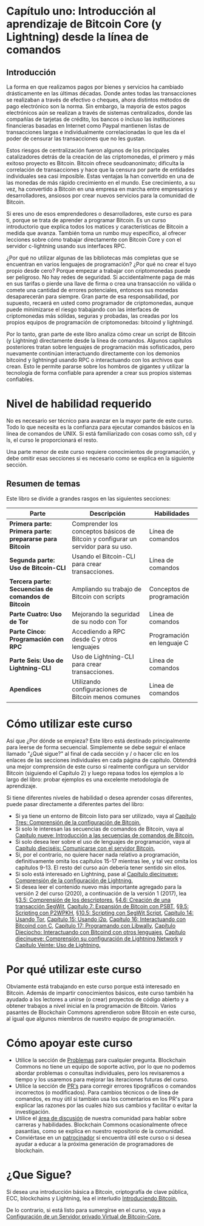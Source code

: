 # Capítulo uno: Introducción al aprendizaje de Bitcoin Core (y Lightning) desde la línea de comandos

## Introducción

La forma en que realizamos pagos por bienes y servicios ha cambiado drásticamente en las últimas décadas. Donde antes todas las transacciones se realizaban a través de efectivo o cheques, ahora distintos métodos de pago electrónico son la norma. Sin embargo, la mayoría de estos pagos electrónicos aún se realizan a través de sistemas centralizados, donde las compañías de tarjetas de crédito, los bancos o incluso las instituciones financieras basadas en Internet como Paypal mantienen listas de transacciones largas e individualmente correlacionadas lo que les da el poder de censurar las transacciones que no les gustan.

Estos riesgos de centralización fueron algunos de los principales catalizadores detrás de la creación de las criptomonedas, el primero y más exitoso proyecto es Bitcoin. Bitcoin ofrece seudoanonimato; dificulta la correlación de transacciones y hace que la censura por parte de entidades individuales sea casi imposible. Estas ventajas la han convertido en una de las monedas de más rápido crecimiento en el mundo. Ese crecimiento, a su vez, ha convertido a Bitcoin en una empresa en marcha entre empresarios y desarrolladores, ansiosos por crear nuevos servicios para la comunidad de Bitcoin.

Si eres uno de esos emprendedores o desarrolladores, este curso es para ti, porque se trata de aprender a programar Bitcoin. Es un curso introductorio que explica todos los matices y características de Bitcoin a medida que avanza. También toma un rumbo muy específico, al ofrecer lecciones sobre cómo trabajar directamente con Bitcoin Core y con el servidor c-lightning usando sus interfaces RPC.

¿Por qué no utilizar algunas de las bibliotecas más completas que se encuentran en varios lenguajes de programación? ¿Por qué no crear el tuyo propio desde cero? Porque empezar a trabajar con criptomonedas puede ser peligroso. No hay redes de seguridad. Si accidentalmente paga de más en sus tarifas o pierde una llave de firma o crea una transacción no válida o comete una cantidad de errores potenciales, entonces sus monedas desaparecerán para siempre. Gran parte de esa responsabilidad, por supuesto, recaerá en usted como programador de criptomonedas, aunque puede minimizarse el riesgo trabajando con las interfaces de criptomonedas más sólidas, seguras y probadas, las creadas por los propios equipos de programación de criptomonedas: bitcoind y lightningd.

Por lo tanto, gran parte de este libro analiza cómo crear un script de Bitcoin (y Lightning) directamente desde la línea de comandos. Algunos capítulos posteriores tratan sobre lenguajes de programación más sofisticados, pero nuevamente continúan interactuando directamente con los demonios bitcoind y lightningd usando RPC o interactuando con los archivos que crean. Esto le permite pararse sobre los hombros de gigantes y utilizar la tecnología de forma confiable para aprender a crear sus propios sistemas confiables.

# Nivel de habilidad requerido

No es necesario ser técnico para avanzar en la mayor parte de este curso. Todo lo que necesita es la confianza para ejecutar comandos básicos en la línea de comandos de UNIX. Si está familiarizado con cosas como ssh, cd y ls, el curso le proporcionará el resto.

Una parte menor de este curso requiere conocimientos de programación, y debe omitir esas secciones si es necesario como se explica en la siguiente sección.

## Resumen de temas

Este libro se divide a grandes rasgos en las siguientes secciones:

| Parte | Descripción | Habilidades |
|-------|---------|---------|
| **Primera parte: Primera parte: prepararse para Bitcoin** | Comprender los conceptos básicos de Bitcoin y configurar un servidor para su uso. | Línea de comandos | 
| **Segunda parte: Uso de Bitcoin-CLI** | Usando el Bitcoin-CLI para crear transacciones. | Línea de comandos |
| **Tercera parte: Secuencias de comandos de Bitcoin** | Ampliando su trabajo de Bitcoin con scripts | Conceptos de programación |
| **Parte Cuatro: Uso de Tor** | Mejorando la seguridad de su nodo con Tor | Línea de comandos |
| **Parte Cinco: Programación con RPC** | Accediendo a RPC desde C y otros lenguajes | Programación en lenguaje C |
| **Parte Seis: Uso de Lightning-CLI** | Uso de Lightning-CLI para crear transacciones. | Línea de comandos |
| **Apendices** | Utilizando configuraciones de Bitcoin menos comunes | Linea de comandos |

# Cómo utilizar este curso

Así que ¿Por dónde se empieza? Este libro está destinado principalmente para leerse de forma secuencial. Simplemente se debe seguir el enlace llamado "¿Qué sigue?" al final de cada sección y / o hacer clic en los enlaces de las secciones individuales en cada página de capítulo. Obtendrá una mejor comprensión de este curso si realmente configura un servidor Bitcoin (siguiendo el Capítulo 2) y luego repasa todos los ejemplos a lo largo del libro: probar ejemplos es una excelente metodología de aprendizaje.

Si tiene diferentes niveles de habilidad o desea aprender cosas diferentes, puede pasar directamente a diferentes partes del libro:

* Si ya tiene un entorno de Bitcoin listo para ser utilizado, vaya al [Capítulo Tres: Comprensión de la configuración de Bitcoin.](03_2_Conociendo_su_Configuracion_Bitcoin.md)
* Si solo le interesan las secuencias de comandos de Bitcoin, vaya al [Capítulo nueve: Introducción a las secuencias de comandos de Bitcoin.](09_0_Introducing_Bitcoin_Scripts.md)
* Si solo desea leer sobre el uso de lenguajes de programación, vaya al [Capítulo dieciséis: Comunicarse con el servidor Bitcoin.](16_0_Hablando_a_Bitcoind_con_C.md)
* Si, por el contrario, no quiere hacer nada relativo a programación, definitivamente omita los capítulos 15-17 mientras lee, y tal vez omita los capítulos 9-13. El resto del curso aún debería tener sentido sin ellos.
* Si solo está interesado en Lightning, pase al [Capítulo diecinueve: Comprensión de la configuración de Lightning.](19_0_Entendiendo_Su_Configuracion_Lightning.md)
* Si desea leer el contenido nuevo más importante agregado para la versión 2 del curso (2020), a continuación de la versión 1 (2017), lea [§3.5: Comprensión de los descriptores](03_5_Entendiendo_El_Descriptor.md), [§4.6: Creación de una transacción SegWit](04_6_Creando_una_Transaccion_Segwit.md), [Capítulo 7: Expansión de Bitcoin con PSBT](07_0_Expandiendo_las_Transacciones_Bitcoin_con_PSBTs.md), [§9.5: Scripting con P2WPKH](09_5_Codificando_una_P2WPKH.md), [§10.5: Scripting con SegWit Script](10_5_Codificando_un_Script_Segwit.md), [Capítulo 14: Usando Tor](14_0_Usando_Tor.md), [Capítulo 15: Usando i2p](15_0_Usando_i2p.md), [Capítulo 16: Interactuando con Bitcoind con C](16_0_Hablando_a_Bitcoind_con_C.md), [Capítulo 17: Programando con Libwally](17_0_Programando_Bitcoin_con_Libwally.md), [Capítulo Dieciocho: Interactuando con Bitcoind con otros lenguajes](17_0_Programando_Bitcoin_con_Libwally.md), [Capítulo diecinueve: Comprensión su configuración de Lightning Network](19_0_Entendiendo_Su_Configuracion_Lightning.md) y [Capítulo Veinte: Uso de Lightning.](20_0_Usando_Lightning.md)

# Por qué utilizar este curso

Obviamente está trabajando en este curso porque está interesado en Bitcoin. Además de impartir conocimientos básicos, este curso también ha ayudado a los lectores a unirse (o crear) proyectos de código abierto y a obtener trabajos a nivel inicial en la programación de Bitcoin. Varios pasantes de Blockchain Commons aprendieron sobre Bitcoin en este curso, al igual que algunos miembros de nuestro equipo de programación.

# Cómo apoyar este curso

* Utilice la sección de [Problemas](https://github.com/BlockchainCommons/Learning-Bitcoin-from-the-Command-Line/issues) para cualquier pregunta. Blockchain Commons no tiene un equipo de soporte activo, por lo que no podemos abordar problemas o consultas individuales, pero los revisaremos a tiempo y los usaremos para mejorar las iteraciones futuras del curso.
* Utilice la sección de [PR's](https://github.com/BlockchainCommons/Learning-Bitcoin-from-the-Command-Line/pulls) para corregir errores tipográficos o comandos incorrectos (o modificados). Para cambios técnicos o de línea de comandos, es muy útil si también usa los comentarios en los PR's para explicar las razones por las cuales hizo sus cambios y facilitar o evitar la investigación.
* Utilice el [área de discusión](https://github.com/BlockchainCommons/Community/discussions) de nuestra comunidad para hablar sobre carreras y habilidades. Blockchain Commons ocasionalmente ofrece pasantías, como se explica en nuestro repositorio de la comunidad.
* Conviértase en un [patrocinador](https://github.com/sponsors/BlockchainCommons) si encuentra útil este curso o si desea ayudar a educar a la próxima generación de programadores de blockchain.

# ¿Que Sigue?

Si desea una introducción básica a Bitcoin, criptografía de clave pública, ECC, blockchains y Lightning, lea el interludio [Introduciendo Bitcoin.](01_1_Introduciendo_Bitcoin.md)

De lo contrario, si está listo para sumergirse en el curso, vaya a [Configuración de un Servidor privado Virtual de Bitcoin-Core.](02_0_Configurando_un_VPS_Bitcoin-Core.md)
